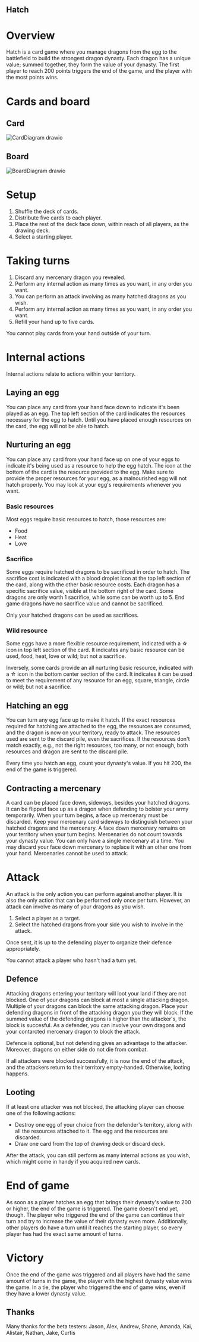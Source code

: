 ## Hatch

# Overview

Hatch is a card game where you manage dragons from the egg to the battlefield to build the strongest dragon dynasty. Each dragon has a unique value; summed together, they form the value of your dynasty. The first player to reach 200 points triggers the end of the game, and the player with the most points wins.

# Cards and board

## Card

![CardDiagram drawio](https://github.com/agrum/Hatch/assets/2688838/a95111b4-91b9-461a-bbf5-86473fd6f9ed)

## Board

![BoardDiagram drawio](https://github.com/agrum/Hatch/assets/2688838/1d58a9e4-96ba-4fa2-bc61-0c80d934bb58)

# Setup

1. Shuffle the deck of cards.
2. Distribute five cards to each player.
3. Place the rest of the deck face down, within reach of all players, as the drawing deck.
4. Select a starting player.

# Taking turns

1. Discard any mercenary dragon you revealed.
2. Perform any internal action as many times as you want, in any order you want.
3. You can perform an attack involving as many hatched dragons as you wish.
4. Perform any internal action as many times as you want, in any order you want.
5. Refill your hand up to five cards.

You cannot play cards from your hand outside of your turn.

# Internal actions

Internal actions relate to actions within your territory.

## Laying an egg

You can place any card from your hand face down to indicate it's been played as an egg. The top left section of the card indicates the resources necessary for the egg to hatch. Until you have placed enough resources on the card, the egg will not be able to hatch. 

## Nurturing an egg

You can place any card from your hand face up on one of your eggs to indicate it's being used as a resource to help the egg hatch. The icon at the bottom of the card is the resource provided to the egg. Make sure to provide the proper resources for your egg, as a malnourished egg will not hatch properly. You may look at your egg's requirements whenever you want.

### Basic resources

Most eggs require basic resources to hatch, those resources are:
- Food
- Heat
- Love

### Sacrifice

Some eggs require hatched dragons to be sacrificed in order to hatch. The sacrifice cost is indicated with a blood droplet icon at the top left section of the card, along with the other basic resource costs. Each dragon has a specific sacrifice value, visible at the bottom right of the card. Some dragons are only worth 1 sacrifice, while some can be worth up to 5. End game dragons have no sacrifice value and cannot be sacrificed.

Only your hatched dragons can be used as sacrifices.

### Wild resource

Some eggs have a more flexible resource requirement, indicated with a ☆ icon in top left section of the card. It indicates any basic resource can be used, food, heat, love or wild; but not a sacrifice.

Inversely, some cards provide an all nurturing basic resource, indicated with a ☆ icon in the bottom center section of the card. It indicates it can be used to meet the requirement of any resource for an egg, square, triangle, circle or wild; but not a sacrifice. 

## Hatching an egg

You can turn any egg face up to make it hatch. If the exact resources required for hatching are attached to the egg, the resources are consumed, and the dragon is now on your territory, ready to attack. The resources used are sent to the discard pile, even the sacrifices. If the resources don't match exactly, e.g., not the right resources, too many, or not enough, both resources and dragon are sent to the discard pile.

Every time you hatch an egg, count your dynasty's value. If you hit 200, the end of the game is triggered.

## Contracting a mercenary

A card can be placed face down, sideways, besides your hatched dragons. It can be flipped face up as a dragon when defending to bolster your army temporarily. When your turn begins, a face up mercenary must be discarded. Keep your mercenary card sideways to distinguish between your hatched dragons and the mercenary. A face down mercenary remains on your territory when your turn begins. Mercenaries do not count towards your dynasty value. You can only have a single mercenary at a time. You may discard your face down mercenary to replace it with an other one from your hand. Mercenaries cannot be used to attack.

# Attack

An attack is the only action you can perform against another player. It is also the only action that can be performed only once per turn. However, an attack can involve as many of your dragons as you wish.

1. Select a player as a target.
2. Select the hatched dragons from your side you wish to involve in the attack.

Once sent, it is up to the defending player to organize their defence appropriately.

You cannot attack a player who hasn't had a turn yet.

## Defence

Attacking dragons entering your territory will loot your land if they are not blocked. One of your dragons can block at most a single attacking dragon. Multiple of your dragons can block the same attacking dragon. Place your defending dragons in front of the attacking dragon you they will block. If the summed value of the defending dragons is higher than the attacker's, the block is succesful. As a defender, you can involve your own dragons and your contarcted mercenary dragon to block the attack.

Defence is optional, but not defending gives an advantage to the attacker. Moreover, dragons on either side do not die from combat.

If all attackers were blocked successfully, it is now the end of the attack, and the attackers return to their territory empty-handed. Otherwise, looting happens.

## Looting

If at least one attacker was not blocked, the attacking player can choose one of the following actions:

- Destroy one egg of your choice from the defender's territory, along with all the resources attached to it. The egg and the resources are discarded.
- Draw one card from the top of drawing deck or discard deck.

After the attack, you can still perform as many internal actions as you wish, which might come in handy if you acquired new cards.

# End of game

As soon as a player hatches an egg that brings their dynasty's value to 200 or higher, the end of the game is triggered. The game doesn't end yet, though. The player who triggered the end of the game can continue their turn and try to increase the value of their dynasty even more. Additionally, other players do have a turn until it reaches the starting player, so every player has had the exact same amount of turns.

# Victory

Once the end of the game was triggered and all players have had the same amount of turns in the game, the player with the highest dynasty value wins the game. In a tie, the player who triggered the end of game wins, even if they have a lower dynasty value.

## Thanks

Many thanks for the beta testers: Jason, Alex, Andrew, Shane, Amanda, Kai, Alistair, Nathan, Jake, Curtis
